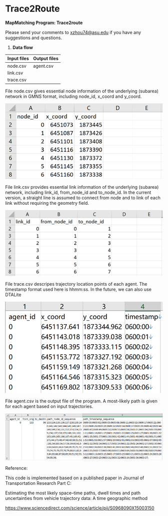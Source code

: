 # Trace2Route

**MapMatching Program: Trace2route**

Please send your comments to <xzhou74@asu.edu> if you have any suggestions and
questions.

1.  **Data flow**

| Input files | Output files |
|-------------|--------------|
| node.csv    | agent.csv    |
| link.csv    |              |
| trace.csv   |              |

File node.csv gives essential node information of the underlying (subarea)
network in GMNS format, including node_id, x_coord and y_coord.

![](media/1fa21c1d6e8cfdd05b74ce9d3f48bf9f.png)

File link.csv provides essential link information of the underlying (subarea)
network, including link_id, from_node_id and to_node_id. In the current version,
a straight line is assumed to connect from node and to link of each link without
requiring the geometry field.

![](media/1f78e34e3e8ff4091a1997e44825a503.png)

File trace.csv descripes trajectory location points of each agent. The timestamp
format used here is hhmm:ss. In the future, we can also use DTALite

![](media/604d110f6a0bdf2a7b1b552b1172e194.png)

File agent.csv is the output file of the program. A most-likely path is given
for each agent based on input trajectories.

![](media/3c75bcdb579896286630db56d8dd9295.png)

Reference:

This code is implemented based on a published paper in Journal of Transportation
Research Part C:

Estimating the most likely space–time paths, dwell times and path uncertainties
from vehicle trajectory data: A time geographic method

https://www.sciencedirect.com/science/article/pii/S0968090X15003150

